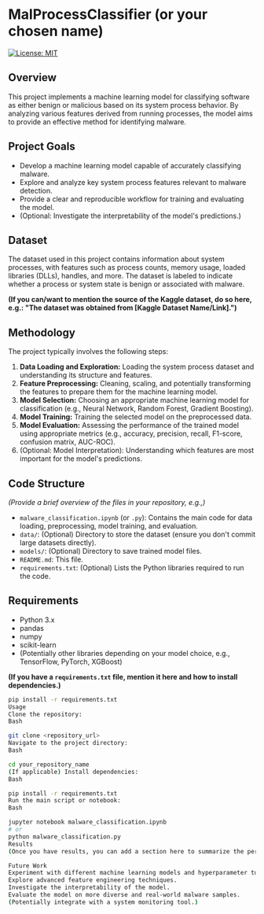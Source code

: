 # MalProcessClassifier (or your chosen name)

[![License: MIT](https://img.shields.io/badge/License-MIT-yellow.svg)](https://opensource.org/licenses/MIT)
## Overview

This project implements a machine learning model for classifying software as either benign or malicious based on its system process behavior. By analyzing various features derived from running processes, the model aims to provide an effective method for identifying malware.

## Project Goals

* Develop a machine learning model capable of accurately classifying malware.
* Explore and analyze key system process features relevant to malware detection.
* Provide a clear and reproducible workflow for training and evaluating the model.
* (Optional: Investigate the interpretability of the model's predictions.)

## Dataset

The dataset used in this project contains information about system processes, with features such as process counts, memory usage, loaded libraries (DLLs), handles, and more. The dataset is labeled to indicate whether a process or system state is benign or associated with malware.

**(If you can/want to mention the source of the Kaggle dataset, do so here, e.g.: "The dataset was obtained from [Kaggle Dataset Name/Link].")**

## Methodology

The project typically involves the following steps:

1.  **Data Loading and Exploration:** Loading the system process dataset and understanding its structure and features.
2.  **Feature Preprocessing:** Cleaning, scaling, and potentially transforming the features to prepare them for the machine learning model.
3.  **Model Selection:** Choosing an appropriate machine learning model for classification (e.g., Neural Network, Random Forest, Gradient Boosting).
4.  **Model Training:** Training the selected model on the preprocessed data.
5.  **Model Evaluation:** Assessing the performance of the trained model using appropriate metrics (e.g., accuracy, precision, recall, F1-score, confusion matrix, AUC-ROC).
6.  (Optional: Model Interpretation): Understanding which features are most important for the model's predictions.

## Code Structure

*(Provide a brief overview of the files in your repository, e.g.,)*

* `malware_classification.ipynb` (or `.py`): Contains the main code for data loading, preprocessing, model training, and evaluation.
* `data/`: (Optional) Directory to store the dataset (ensure you don't commit large datasets directly).
* `models/`: (Optional) Directory to save trained model files.
* `README.md`: This file.
* `requirements.txt`: (Optional) Lists the Python libraries required to run the code.

## Requirements

* Python 3.x
* pandas
* numpy
* scikit-learn
* (Potentially other libraries depending on your model choice, e.g., TensorFlow, PyTorch, XGBoost)

**(If you have a `requirements.txt` file, mention it here and how to install dependencies.)**

```bash
pip install -r requirements.txt
Usage
Clone the repository:
Bash

git clone <repository_url>
Navigate to the project directory:
Bash

cd your_repository_name
(If applicable) Install dependencies:
Bash

pip install -r requirements.txt
Run the main script or notebook:
Bash

jupyter notebook malware_classification.ipynb
# or
python malware_classification.py
Results
(Once you have results, you can add a section here to summarize the performance of your model on the malware classification task. Include key metrics like accuracy, F1-score, etc.)

Future Work
Experiment with different machine learning models and hyperparameter tuning.
Explore advanced feature engineering techniques.
Investigate the interpretability of the model.
Evaluate the model on more diverse and real-world malware samples.
(Potentially integrate with a system monitoring tool.)

